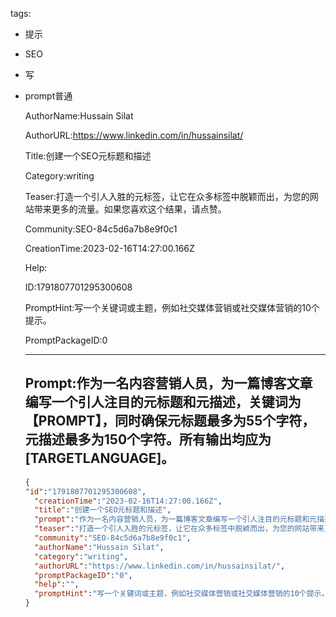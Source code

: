   tags: 
- 提示
- SEO
- 写
- prompt普通

  AuthorName:Hussain Silat

  AuthorURL:https://www.linkedin.com/in/hussainsilat/

  Title:创建一个SEO元标题和描述

  Category:writing

  Teaser:打造一个引人入胜的元标签，让它在众多标签中脱颖而出，为您的网站带来更多的流量。如果您喜欢这个结果，请点赞。

  Community:SEO-84c5d6a7b8e9f0c1

  CreationTime:2023-02-16T14:27:00.166Z

  Help:

  ID:1791807701295300608

  PromptHint:写一个关键词或主题，例如社交媒体营销或社交媒体营销的10个提示。

  PromptPackageID:0

  ---

  ## Prompt:作为一名内容营销人员，为一篇博客文章编写一个引人注目的元标题和元描述，关键词为【PROMPT】，同时确保元标题最多为55个字符，元描述最多为150个字符。所有输出均应为[TARGETLANGUAGE]。

  ```json
  {
  "id":"1791807701295300608",
    "creationTime":"2023-02-16T14:27:00.166Z",
    "title":"创建一个SEO元标题和描述",
    "prompt":"作为一名内容营销人员，为一篇博客文章编写一个引人注目的元标题和元描述，关键词为【PROMPT】，同时确保元标题最多为55个字符，元描述最多为150个字符。所有输出均应为[TARGETLANGUAGE]。",
    "teaser":"打造一个引人入胜的元标签，让它在众多标签中脱颖而出，为您的网站带来更多的流量。如果您喜欢这个结果，请点赞。",
    "community":"SEO-84c5d6a7b8e9f0c1",
    "authorName":"Hussain Silat",
    "category":"writing",
    "authorURL":"https://www.linkedin.com/in/hussainsilat/",
    "promptPackageID":"0",
    "help":"",
    "promptHint":"写一个关键词或主题，例如社交媒体营销或社交媒体营销的10个提示。"
  }
  ```
